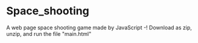 # Space_shooting
A web page space shooting game made by JavaScript
-! Download as zip, unzip, and run the file "main.html"
